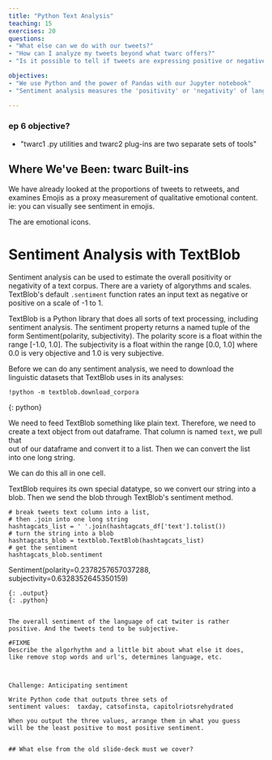 ```yaml
---
title: "Python Text Analysis"
teaching: 15
exercises: 20
questions:
- "What else can we do with our tweets?"
- "How can I analyze my tweets beyond what twarc offers?"
- "Is it possible to tell if tweets are expressing positive or negative feelings?"

objectives:
- "We use Python and the power of Pandas with our Jupyter notebook"
- "Sentiment analysis measures the 'positivity' or 'negativity' of language"

---
```


### ep 6 objective?
- "twarc1 .py utilities and twarc2 plug-ins are two separate sets of tools"

## Where We've Been: twarc Built-ins
We have already looked at the proportions of tweets to retweets,
and examines Emojis as a proxy measurement of qualitative emotional 
content. ie: you can visually see sentiment in emojis.

The are emotional icons.

# Sentiment Analysis with TextBlob
Sentiment analysis can be used to estimate the overall 
positivity or negativity of a text corpus. There are a variety 
of algorythms and scales. TextBlob's default `.sentiment` 
function rates an input text as negative or positive on a 
scale of -1 to 1.

TextBlob is a Python library that does all sorts of text processing, 
including sentiment analysis. 
The sentiment property returns a named tuple of the form 
Sentiment(polarity, subjectivity). The polarity score is a float 
within the range [-1.0, 1.0]. The subjectivity is a float within the 
range [0.0, 1.0] where 0.0 is very objective and 1.0 is very 
subjective.

Before we can do any sentiment analysis, we need to download
the linguistic datasets that TextBlob uses in its analyses:

~~~
!python -m textblob.download_corpora
~~~
{: python}

We need to feed TextBlob something like plain text. Therefore, 
we need to create a text object from out dataframe. 
That column is named `text`, we pull that  
out of our dataframe and convert it to a list. Then we can 
convert the list into one long string. 

We can do this all in one cell.

TextBlob requires its own special datatype, so we convert our 
string into a blob. Then we send the blob through TextBlob's
sentiment method.

~~~
# break tweets text column into a list, 
# then .join into one long string 
hashtagcats_list = ' '.join(hashtagcats_df['text'].tolist())
# turn the string into a blob
hashtagcats_blob = textblob.TextBlob(hashtagcats_list)
# get the sentiment
hashtagcats_blob.sentiment
~~~ 
Sentiment(polarity=0.2378257657037288, 
          subjectivity=0.6328352645350159)
~~~ 
{: .output}
{: .python}


The overall sentiment of the language of cat twiter is rather 
positive. And the tweets tend to be subjective.

#FIXME 
Describe the algorhythm and a little bit about what else it does,
like remove stop words and url's, determines language, etc.



Challenge: Anticipating sentiment

Write Python code that outputs three sets of 
sentiment values:  taxday, catsofinsta, capitolriotsrehydrated

When you output the three values, arrange them in what you guess
will be the least positive to most positive sentiment.


## What else from the old slide-deck must we cover?


